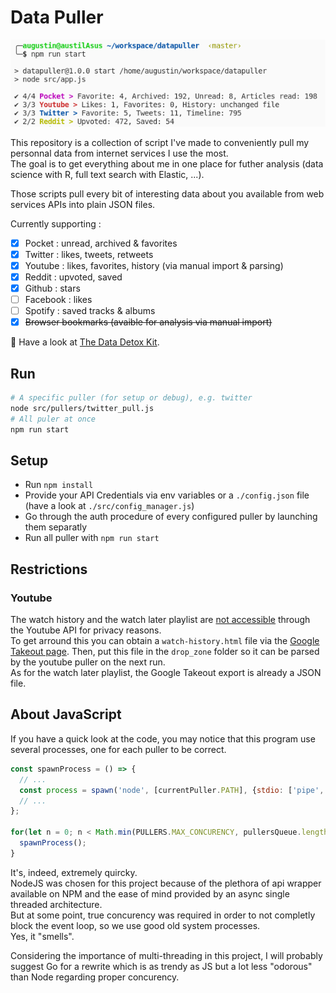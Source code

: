 # Data Puller

![Pull all CLI](./screenshot_pull.png)


This repository is a collection of script I've made to conveniently pull my personnal data from internet services I use the most.  
The goal is to get everything about me in one place for futher analysis (data science with R, full text search with Elastic, ...).

Those scripts pull every bit of interesting data about you available from web services APIs into plain JSON files.

Currently supporting :

- [X] Pocket : unread, archived & favorites
- [X] Twitter : likes, tweets, retweets
- [X] Youtube : likes, favorites, history (via manual import & parsing)
- [X] Reddit : upvoted, saved
- [X] Github : stars
- [ ] Facebook : likes
- [ ] Spotify : saved tracks & albums
- [X] ~~Browser bookmarks (avaible for analysis via manual import)~~

:hospital: Have a look at [The Data Detox Kit](https://datadetox.myshadow.org/en/detox).

## Run

```bash
# A specific puller (for setup or debug), e.g. twitter
node src/pullers/twitter_pull.js
# All puler at once
npm run start
```

## Setup

* Run `npm install`
* Provide your API Credentials via env variables or a `./config.json` file (have a look at `./src/config_manager.js`)
* Go through the auth procedure of every configured puller by launching them separatly
* Run all puller with `npm run start`

## Restrictions

### Youtube

The watch history and the watch later playlist are [not accessible](https://developers.google.com/youtube/v3/revision_history#september-15-2016) through the Youtube API for privacy reasons.  
To get arround this you can obtain a `watch-history.html` file via the [Google Takeout page](https://takeout.google.com/settings/takeout).
Then, put this file in the `drop_zone` folder so it can be parsed by the youtube puller on the next run.  
As for the watch later playlist, the Google Takeout export is already a JSON file.

## About JavaScript

If you have a quick look at the code, you may notice that this program use several processes, one for each puller to be correct.

```js
const spawnProcess = () => {
  // ...
  const process = spawn('node', [currentPuller.PATH], {stdio: ['pipe', 'pipe', 'pipe', 'ipc']});
  // ...
};

for(let n = 0; n < Math.min(PULLERS.MAX_CONCURENCY, pullersQueue.length); n++) {
  spawnProcess();
}
```

It's, indeed, extremely quircky.  
NodeJS was chosen for this project because of the plethora of api wrapper available on NPM and the ease of mind provided by an async single threaded architecture.  
But at some point, true concurency was required in order to not completly block the event loop, so we use good old system processes.  
Yes, it "smells".

Considering the importance of multi-threading in this project, I will probably suggest Go for a rewrite which is as trendy as JS but a lot less "odorous" than Node regarding proper concurency.
